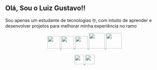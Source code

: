 ## Olá, Sou o Luiz Gustavo!!

<p>Sou apenas um estudante de tecnologias 🤓, com intuito de aprender e desenvolver projetos para melhorar minha experiência no ramo</p>

<div align="center">
  <a href="https://developer.mozilla.org/pt-BR/docs/Web/JavaScript" target="blank">
    <img src="https://cdn.jsdelivr.net/gh/devicons/devicon/icons/javascript/javascript-original.svg" style="height: 40px;">
  </a>
  <a href="https://developer.mozilla.org/pt-BR/docs/Web/HTML" target="blank">
    <img src="https://cdn.jsdelivr.net/gh/devicons/devicon/icons/html5/html5-original.svg" style="height: 40px;">
  </a>
  <a href="https://developer.mozilla.org/pt-BR/docs/Web/CSS" target="blank">
    <img src="https://cdn.jsdelivr.net/gh/devicons/devicon/icons/css3/css3-original.svg" style="height: 40px;">
  </a>
    <a href="https://www.mysql.com" target="blank">
    <img src="https://cdn.jsdelivr.net/gh/devicons/devicon/icons/mysql/mysql-original-wordmark.svg" style="height: 50px;" </img>
  </a>
  </a>
    <a href="https://tailwindcss.com" target="blank">
    <img src="https://cdn.jsdelivr.net/gh/devicons/devicon/icons/tailwindcss/tailwindcss-plain.svg" style="height: 50px;" </img>
  </a>
  </br>

</div>
<br>
<div align="center">
  <a href="https://www.instagram.com/_silva.guuh/" target="blank">
    <img src="https://img.shields.io/badge/Instagram-%23E4405F.svg?style=for-the-badge&logo=Instagram&logoColor=white" style="height: 30px;">
  </a>
  <a href="https://www.linkedin.com/in/luiz-gustavo-silva-49b71725a/" target="blank">
    <img src="https://img.shields.io/badge/-LinkedIn-%230077B5?style=for-the-badge&logo=linkedin&logoColor=white" style="height: 30px;">
  </a>
</div>
